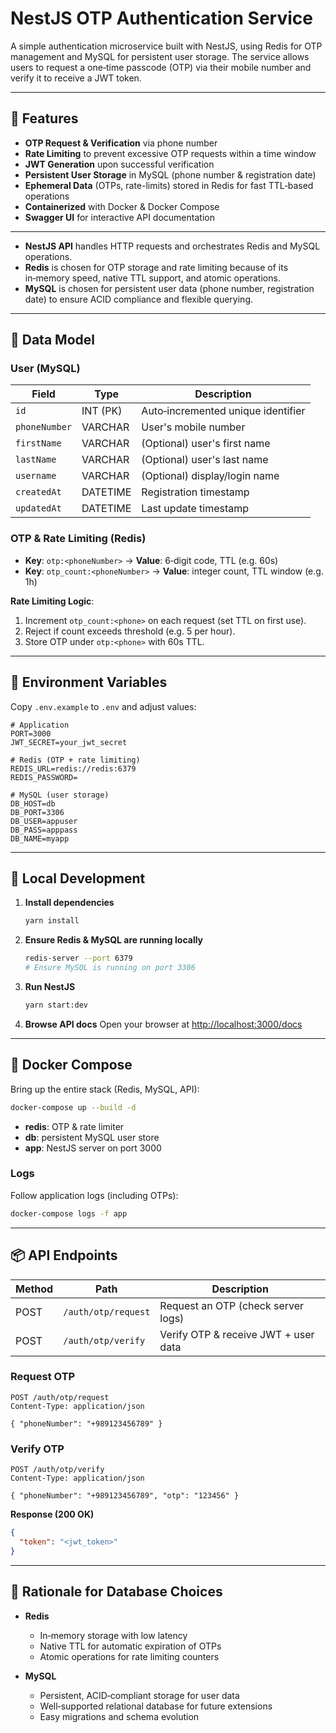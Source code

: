 # NestJS OTP Authentication Service

A simple authentication microservice built with NestJS, using Redis for OTP management and MySQL for persistent user storage. The service allows users to request a one‑time passcode (OTP) via their mobile number and verify it to receive a JWT token.

---

## 🎯 Features

* **OTP Request & Verification** via phone number
* **Rate Limiting** to prevent excessive OTP requests within a time window
* **JWT Generation** upon successful verification
* **Persistent User Storage** in MySQL (phone number & registration date)
* **Ephemeral Data** (OTPs, rate-limits) stored in Redis for fast TTL‑based operations
* **Containerized** with Docker & Docker Compose
* **Swagger UI** for interactive API documentation

---

* **NestJS API** handles HTTP requests and orchestrates Redis and MySQL operations.
* **Redis** is chosen for OTP storage and rate limiting because of its in‑memory speed, native TTL support, and atomic operations.
* **MySQL** is chosen for persistent user data (phone number, registration date) to ensure ACID compliance and flexible querying.

---

## 📂 Data Model

### User (MySQL)

| Field         | Type     | Description                        |
| ------------- | -------- | ---------------------------------- |
| `id`          | INT (PK) | Auto‑incremented unique identifier |
| `phoneNumber` | VARCHAR  | User's mobile number               |
| `firstName`   | VARCHAR  | (Optional) user's first name       |
| `lastName`    | VARCHAR  | (Optional) user's last name        |
| `username`    | VARCHAR  | (Optional) display/login name      |
| `createdAt`   | DATETIME | Registration timestamp             |
| `updatedAt`   | DATETIME | Last update timestamp              |

### OTP & Rate Limiting (Redis)

* **Key**: `otp:<phoneNumber>` → **Value**: 6‑digit code, TTL (e.g. 60s)
* **Key**: `otp_count:<phoneNumber>` → **Value**: integer count, TTL window (e.g. 1h)

**Rate Limiting Logic**:

1. Increment `otp_count:<phone>` on each request (set TTL on first use).
2. Reject if count exceeds threshold (e.g. 5 per hour).
3. Store OTP under `otp:<phone>` with 60s TTL.

---

## 🔧 Environment Variables

Copy `.env.example` to `.env` and adjust values:

```dotenv
# Application
PORT=3000
JWT_SECRET=your_jwt_secret

# Redis (OTP + rate limiting)
REDIS_URL=redis://redis:6379
REDIS_PASSWORD=

# MySQL (user storage)
DB_HOST=db
DB_PORT=3306
DB_USER=appuser
DB_PASS=apppass
DB_NAME=myapp
```

---

## 🚀 Local Development

1. **Install dependencies**

   ```bash
   yarn install
   ```

2. **Ensure Redis & MySQL are running locally**

   ```bash
   redis-server --port 6379
   # Ensure MySQL is running on port 3306
   ```

3. **Run NestJS**

   ```bash
   yarn start:dev
   ```

4. **Browse API docs**
   Open your browser at [http://localhost:3000/docs](http://localhost:3000/docs)

---

## 🐳 Docker Compose

Bring up the entire stack (Redis, MySQL, API):

```bash
docker-compose up --build -d
```

* **redis**: OTP & rate limiter
* **db**: persistent MySQL user store
* **app**: NestJS server on port 3000

### Logs

Follow application logs (including OTPs):

```bash
docker-compose logs -f app
```

---

## 📦 API Endpoints

| Method | Path                | Description                          |
| ------ | ------------------- | ------------------------------------ |
| POST   | `/auth/otp/request` | Request an OTP (check server logs)   |
| POST   | `/auth/otp/verify`  | Verify OTP & receive JWT + user data |

### Request OTP

```http
POST /auth/otp/request
Content-Type: application/json

{ "phoneNumber": "+989123456789" }
```

### Verify OTP

```http
POST /auth/otp/verify
Content-Type: application/json

{ "phoneNumber": "+989123456789", "otp": "123456" }
```

**Response (200 OK)**

```json
{
  "token": "<jwt_token>"
}
```

---

## 📖 Rationale for Database Choices

* **Redis**

  * In‑memory storage with low latency
  * Native TTL for automatic expiration of OTPs
  * Atomic operations for rate limiting counters

* **MySQL**

  * Persistent, ACID‑compliant storage for user data
  * Well‑supported relational database for future extensions
  * Easy migrations and schema evolution
